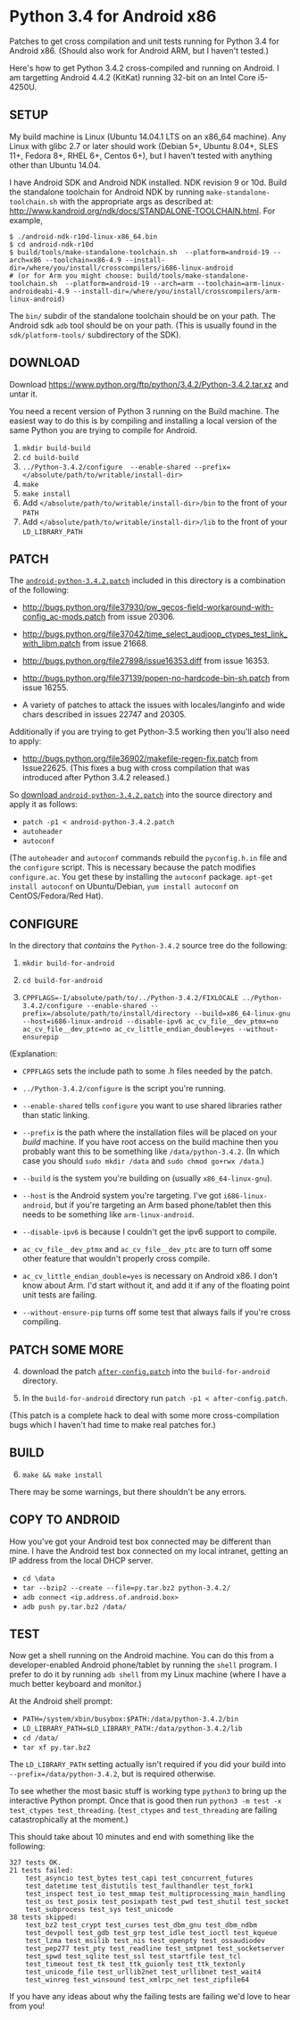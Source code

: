 # Python 3.4 for Android x86

Patches to get cross compilation and unit tests running for Python 3.4
for Android x86.  (Should also work for Android ARM, but I haven't
tested.)

Here's how to get Python 3.4.2 cross-compiled and running on Android.
I am targetting Android 4.4.2 (KitKat) running 32-bit on an Intel Core
i5-4250U.

## SETUP

My build machine is Linux (Ubuntu 14.04.1 LTS on an x86_64 machine).
Any Linux with glibc 2.7 or later should work (Debian 5+, Ubuntu
8.04+, SLES 11+, Fedora 8+, RHEL 6+, Centos 6+), but I haven’t tested
with anything other than Ubuntu 14.04.

I have Android SDK and Android NDK installed.  NDK revision 9 or 10d.  Build
the standalone toolchain for Android NDK by running
`make-standalone-toolchain.sh` with the appropriate args as described
at: http://www.kandroid.org/ndk/docs/STANDALONE-TOOLCHAIN.html.  For example,

    $ ./android-ndk-r10d-linux-x86_64.bin
    $ cd android-ndk-r10d
    $ build/tools/make-standalone-toolchain.sh  --platform=android-19 --arch=x86 --toolchain=x86-4.9 --install-dir=/where/you/install/crosscompilers/i686-linux-android
    # (or for Arm you might choose: build/tools/make-standalone-toolchain.sh  --platform=android-19 --arch=arm --toolchain=arm-linux-androideabi-4.9 --install-dir=/where/you/install/crosscompilers/arm-linux-android)

The `bin/` subdir of the standalone toolchain should be on your path.
The Android sdk `adb` tool should be on your path.  (This is usually
found in the `sdk/platform-tools/` subdirectory of the SDK).

## DOWNLOAD

Download https://www.python.org/ftp/python/3.4.2/Python-3.4.2.tar.xz
and untar it.

You need a recent version of Python 3 running on the Build machine.
The easiest way to do this is by compiling and installing a local
version of the same Python you are trying to compile for Android.

1.  `mkdir build-build`
2.  `cd build-build`
3.  `../Python-3.4.2/configure  --enable-shared --prefix=</absolute/path/to/writable/install-dir>`
4.  `make`
5.  `make install`
6.  Add `</absolute/path/to/writable/install-dir>/bin` to the front of your `PATH`
7.  Add `</absolute/path/to/writable/install-dir>/lib` to the front of your `LD_LIBRARY_PATH`

## PATCH

The [`android-python-3.4.2.patch`](https://raw.githubusercontent.com/wandering-logic/android_x86_python-3.4/master/android-python-3.4.2.patch) included in this directory is a combination of the following:

* http://bugs.python.org/file37930/pw_gecos-field-workaround-with-config_ac-mods.patch
  from issue 20306.

*  http://bugs.python.org/file37042/time_select_audioop_ctypes_test_link_with_libm.patch
  from issue 21668.

* http://bugs.python.org/file27898/issue16353.diff from issue 16353.

* http://bugs.python.org/file37139/popen-no-hardcode-bin-sh.patch from
  issue 16255.

* A variety of patches to attack the issues with locales/langinfo and
  wide chars described in issues 22747 and 20305.

Additionally if you are trying to get Python-3.5 working then you'll
also need to apply:

* http://bugs.python.org/file36902/makefile-regen-fix.patch from
  Issue22625.  (This fixes a bug with cross compilation that was
  introduced after Python 3.4.2 released.)


So [download
`android-python-3.4.2.patch`](https://github.com/wandering-logic/android_x86_python-3.4/blob/master/android-python-3.4.2.patch) into the source directory
and apply it as follows:

* `patch -p1 < android-python-3.4.2.patch`
* `autoheader`
* `autoconf`

(The `autoheader` and `autoconf` commands rebuild the `pyconfig.h.in`
file and the `configure` script.  This is necessary because the patch
modifies `configure.ac`.  You get these by installing the `autoconf`
package.  `apt-get install autoconf` on Ubuntu/Debian, `yum install
autoconf` on CentOS/Fedora/Red Hat).

## CONFIGURE

In the directory that _contains_ the `Python-3.4.2` source tree do the
following:

1. `mkdir build-for-android`
2. `cd build-for-android`

3. `CPPFLAGS=-I/absolute/path/to/../Python-3.4.2/FIXLOCALE
   ../Python-3.4.2/configure --enable-shared
   --prefix=/absolute/path/to/install/directory
   --build=x86_64-linux-gnu --host=i686-linux-android --disable-ipv6
   ac_cv_file__dev_ptmx=no ac_cv_file__dev_ptc=no
   ac_cv_little_endian_double=yes --without-ensurepip`

(Explanation:

* `CPPFLAGS` sets the include path to some .h files needed by the
  patch.

* `../Python-3.4.2/configure` is the script you're running.

* `--enable-shared` tells `configure` you want to use shared libraries
  rather than static linking.

* `--prefix` is the path where the installation files will be placed
  on your _build_ machine.  If you have root access on the build
  machine then you probably want this to be something like
  `/data/python-3.4.2`.  (In which case you should `sudo mkdir /data`
  and `sudo chmod go+rwx /data`.)

* `--build` is the system you're building on (usually
  `x86_64-linux-gnu`).

* `--host` is the Android system you're targeting.  I've got
  `i686-linux-android`, but if you're targeting an Arm based
  phone/tablet then this needs to be something like
  `arm-linux-android`.

* `--disable-ipv6` is because I couldn't get the ipv6 support to compile.

* `ac_cv_file__dev_ptmx` and `ac_cv_file__dev_ptc` are to turn off
  some other feature that wouldn't properly cross compile.

* `ac_cv_little_endian_double=yes` is necessary on Android x86.  I
  don't know about Arm.  I'd start without it, and add it if any of
  the floating point unit tests are failing.

* `--without-ensure-pip` turns off some test that always fails if
  you're cross compiling.

## PATCH SOME MORE

4. download the patch [`after-config.patch`](https://raw.githubusercontent.com/wandering-logic/android_x86_python-3.4/master/after-config.patch) into the
   `build-for-android` directory.

5. In the `build-for-android` directory run `patch -p1 < after-config.patch`.

(This patch is a complete hack to deal with some more
cross-compilation bugs which I haven't had time to make real patches
for.)

## BUILD
6. `make && make install`

There may be some warnings, but there shouldn't be any errors.

## COPY TO ANDROID

How you've got your Android test box connected may be different than
mine.  I have the Android test box connected on my local intranet,
getting an IP address from the local DHCP server.

* `cd \data`
* `tar --bzip2 --create --file=py.tar.bz2 python-3.4.2/`
* `adb connect <ip.address.of.android.box>`
* `adb push py.tar.bz2 /data/`

## TEST

Now get a shell running on the Android machine.  You can do this from
a developer-enabled Android phone/tablet by running the `shell`
program.  I prefer to do it by running `adb shell` from my Linux
machine (where I have a much better keyboard and monitor.)

At the Android shell prompt:

* `PATH=/system/xbin/busybox:$PATH:/data/python-3.4.2/bin`
* `LD_LIBRARY_PATH=$LD_LIBRARY_PATH:/data/python-3.4.2/lib`
* `cd /data/`
* `tar xf py.tar.bz2`

The `LD_LIBRARY_PATH` setting actually isn't required if you did your
build into `--prefix=/data/python-3.4.2`, but is required otherwise.

To see whether the most basic stuff is working type `python3` to bring
up the interactive Python prompt.  Once that is good then run `python3
-m test -x test_ctypes test_threading`.  (`test_ctypes` and
`test_threading` are failing catastrophically at the moment.)

This should take about 10 minutes and end with something like the
following:

```
327 tests OK.
21 tests failed:
    test_asyncio test_bytes test_capi test_concurrent_futures
    test_datetime test_distutils test_faulthandler test_fork1
    test_inspect test_io test_mmap test_multiprocessing_main_handling
    test_os test_posix test_posixpath test_pwd test_shutil test_socket
    test_subprocess test_sys test_unicode
38 tests skipped:
    test_bz2 test_crypt test_curses test_dbm_gnu test_dbm_ndbm
    test_devpoll test_gdb test_grp test_idle test_ioctl test_kqueue
    test_lzma test_msilib test_nis test_openpty test_ossaudiodev
    test_pep277 test_pty test_readline test_smtpnet test_socketserver
    test_spwd test_sqlite test_ssl test_startfile test_tcl
    test_timeout test_tk test_ttk_guionly test_ttk_textonly
    test_unicode_file test_urllib2net test_urllibnet test_wait4
    test_winreg test_winsound test_xmlrpc_net test_zipfile64
```

If you have any ideas about why the failing tests are failing we'd
love to hear from you!


